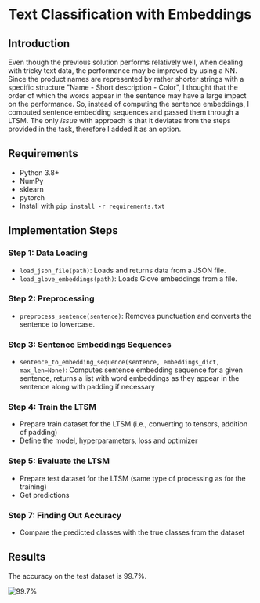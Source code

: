# Text Classification with Embeddings

## Introduction

Even though the previous solution performs relatively well, when dealing with tricky text data, the performance may be improved by using a NN. Since the product names are represented by rather shorter strings with a specific structure "Name - Short description - Color", I thought that the order of which the words appear in the sentence may have a large impact on the performance. So, instead of computing the sentence embeddings, I computed sentence embedding sequences and passed them through a LTSM.  The only _issue_ with approach is that it deviates from the steps provided in the task, therefore I added it as an option. 

## Requirements
- Python 3.8+
- NumPy
- sklearn
- pytorch
- Install with `pip install -r requirements.txt`

## Implementation Steps

### Step 1: Data Loading
- `load_json_file(path)`: Loads and returns data from a JSON file.
- `load_glove_embeddings(path)`: Loads Glove embeddings from a file.

### Step 2: Preprocessing
- `preprocess_sentence(sentence)`: Removes punctuation and converts the sentence to lowercase.
  

### Step 3: Sentence Embeddings Sequences
- `sentence_to_embedding_sequence(sentence, embeddings_dict, max_len=None)`: Computes sentence embedding sequence for a given sentence, returns a list with word embeddings as they appear in the sentence along with padding if necessary 


### Step 4: Train the LTSM 
-  Prepare train dataset for the LTSM (i.e., converting to tensors, addition of padding)
-  Define the model, hyperparameters, loss and optimizer 


### Step 5: Evaluate the LTSM
-  Prepare test dataset for the LTSM (same type of processing as for the training)
-  Get predictions

### Step 7: Finding Out Accuracy
- Compare the predicted classes with the true classes from the dataset 

## Results

The accuracy on the test dataset is 99.7%.

 <img src="https://i.ibb.co/vXTxbB1/Screenshot-2024-02-28-at-16-11-53.png" alt="99.7%" />

